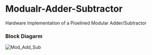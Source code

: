 # Modualr-Adder-Subtractor
Hardware Implementation of a Pioelined Modular Adder/Subtractor


### Block Diagarm 
![Mod_Add_Sub](https://github.com/MahmouodMagdi/Modualr-Adder-Subtractor/assets/72949261/8b7350de-5789-4a73-b1c8-81036ddc649c)
